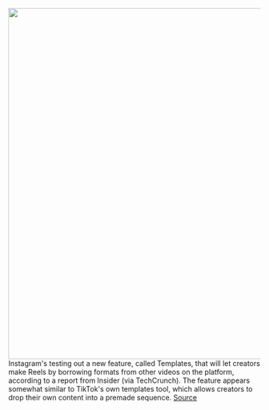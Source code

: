 <img src='https://cdn.vox-cdn.com/thumbor/mOhGMNw3EzewzcY_VYHNr3cn_Kw=/0x0:2040x1360/1200x800/filters:focal(857x517:1183x843)/cdn.vox-cdn.com/uploads/chorus_image/image/70784442/acastro_190919_1777_instagram_0001.0.0.jpg' width='700px' /><br/>
Instagram's testing out a new feature, called Templates, that will let creators make Reels by borrowing formats from other videos on the platform, according to a report from Insider (via TechCrunch). The feature appears somewhat similar to TikTok's own templates tool, which allows creators to drop their own content into a premade sequence.
<a href='https://www.theverge.com/2022/4/23/23038509/instagram-testing-templates-reels-with-other-user-formats'> Source <a/>